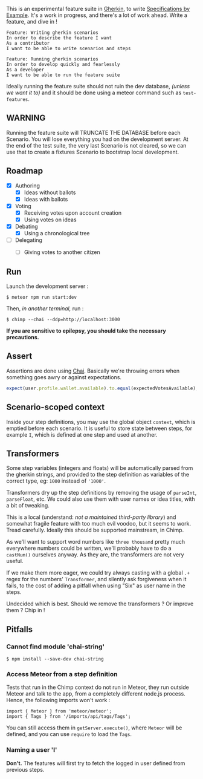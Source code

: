 This is an experimental feature suite in [Gherkin](https://cucumber.io/docs/reference),
to write [Specifications by Example](https://en.wikipedia.org/wiki/Specification_by_example).
It's a work in progress, and there's a lot of work ahead. Write a feature, and dive in !

``` gherkin
Feature: Writing gherkin scenarios
In order to describe the feature I want
As a contributor
I want to be able to write scenarios and steps

Feature: Running gherkin scenarios
In order to develop quickly and fearlessly
As a developer
I want to be able to run the feature suite
```

Ideally running the feature suite should not ruin the dev database, _(unless we want it to)_
and it should be done using a meteor command such as `test-features`.


## WARNING

Running the feature suite will TRUNCATE THE DATABASE before each Scenario.
You will lose everything you had on the development server.
At the end of the test suite, the very last Scenario is not cleared,
so we can use that to create a fixtures Scenario to bootstrap local development.


## Roadmap

- [x] Authoring
    - [x] Ideas without ballots
    - [x] Ideas with ballots
- [x] Voting
    - [x] Receiving votes upon account creation
    - [x] Using votes on ideas
- [x] Debating
    - [x] Using a chronological tree
- [ ] Delegating
    - [ ] Giving votes to another citizen


## Run

Launch the development server :

    $ meteor npm run start:dev

Then, _in another terminal,_ run :

    $ chimp --chai --ddp=http://localhost:3000


**If you are sensitive to epilepsy, you should take the necessary precautions.**


## Assert

Assertions are done using [Chai](http://chaijs.com/).
Basically we're throwing errors when something goes awry or against expectations.

``` js
expect(user.profile.wallet.available).to.equal(expectedVotesAvailable);
```


## Scenario-scoped context

Inside your step definitions, you may use the global object `context`, which is emptied before each scenario.
It is useful to store state between steps, for example `I`, which is defined at one step and used at another.


## Transformers

Some step variables (integers and floats) will be automatically parsed from the gherkin strings,
and provided to the step definition as variables of the correct type, eg: `1000` instead of `'1000'`.

Transformers dry up the step definitions by removing the usage of `parseInt`, `parseFloat`, etc.
We could also use them with user names or idea titles, with a bit of tweaking.

This is a local (understand: _not a maintained third-party library_)
and somewhat fragile feature with too much evil voodoo, but it seems to work.
Tread carefully. Ideally this should be supported mainstream, in Chimp.

As we'll want to support word numbers like `three thousand` pretty much everywhere numbers could be written,
we'll probably have to do a `castNum()` ourselves anyway. As they are, the transformers are not very useful.

If we make them more eager, we could try always casting with a global `.+` regex for the numbers' `Transformer`,
and silently ask forgiveness when it fails, to the cost of adding a pitfall when using "Six" as user name in the steps.

Undecided which is best. Should we remove the transformers ? Or improve them ? Chip in !


## Pitfalls

### Cannot find module 'chai-string'

    $ npm install --save-dev chai-string

### Access Meteor from a step definition

Tests that run in the Chimp context do not run in Meteor,
they run outside Meteor and talk to the app, from a completely different node.js process.
Hence, the following imports won't work :

    import { Meteor } from 'meteor/meteor';
    import { Tags } from '/imports/api/tags/Tags';

You can still access them in `getServer.execute()`,
where `Meteor` will be defined, and you can use `require` to load the `Tags`.

### Naming a user 'I'

**Don't.**
The features will first try to fetch the logged in user defined from previous steps.

